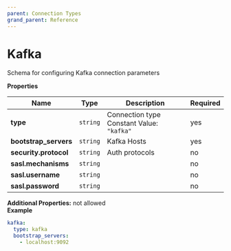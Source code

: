 ```yaml
---
parent: Connection Types
grand_parent: Reference
---
```


# Kafka

Schema for configuring Kafka connection parameters


**Properties**

|Name|Type|Description|Required|
|----|----|-----------|--------|
|**type**|`string`|Connection type<br/>Constant Value: `"kafka"`<br/>|yes|
|**bootstrap\_servers**|`string`|Kafka Hosts<br/>|yes|
|**security\.protocol**|`string`|Auth protocols<br/>|no|
|**sasl\.mechanisms**|`string`||no|
|**sasl\.username**|`string`||no|
|**sasl\.password**|`string`||no|

**Additional Properties:** not allowed  
**Example**

```yaml
kafka:
  type: kafka
  bootstrap_servers:
    - localhost:9092

```


